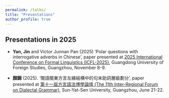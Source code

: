 ```yaml
---
permalink: /talks/
title: "Presentations"
author_profile: true
---
```




**Presentations in 2025** 
---

  *  **Yan, Jin** and Victor Junnan Pan (2025) ‘Polar questions with interrogative adverbs in Chinese’, paper presented at [2025 International Conference on Formal Linguistics (ICFL-2025)](http://icfl11.com/), Guangdong University of Foreign Studies, Guangzhou, November 8-9.

  *  **顏錦** (2025). ‘閩語閩東方言左緣結構中的句末助詞層級劃分’, paper presented at [第十一屆方言語法博學論壇 (The 11th Inter-Regional Forum on Dialectal Grammar)](https://www.cuhk.edu.hk/ics/clrc/irf/2025/index.html), Sun-Yat-Sen University, Guangzhou, June 21-22.

